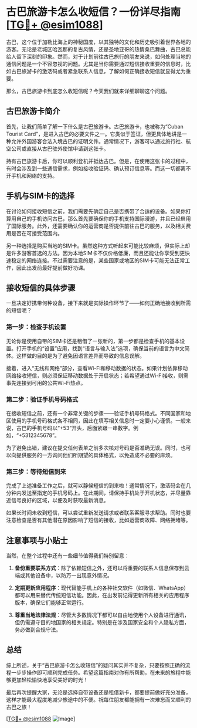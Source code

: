 # 古巴旅游卡怎么收短信？一份详尽指南[[TG💪+ @esim1088](https://t.me/s/esim1088)]

古巴，这个位于加勒比海上的神秘国度，以其独特的文化和历史吸引着世界各地的游客。无论是老城区哈瓦那的复古风情，还是圣地亚哥的热情桑巴舞曲，古巴总能给人留下深刻的印象。然而，对于计划前往古巴旅行的朋友来说，如何处理当地的通信问题是一个不容忽视的问题。尤其是当你需要通过短信接收重要的信息时，比如古巴旅游卡的激活码或者紧急联系人信息，了解如何正确接收短信就显得尤为重要。

那么，古巴旅游卡到底怎么收短信呢？今天我们就来详细聊聊这个问题。

## 古巴旅游卡简介

首先，让我们简单了解一下什么是古巴旅游卡。古巴旅游卡，也被称为“Cuban Tourist Card”，是进入古巴的必要文件之一。它类似于签证，但更具体地讲是一种允许外国游客合法入境古巴的证明文件。通常情况下，游客可以通过旅行社、航空公司或直接从古巴驻外使馆申请到这张卡。

持有古巴旅游卡后，你可以顺利登机并抵达古巴。但是，在使用这张卡的过程中，有时会涉及到一些通信需求，例如接收验证码、确认预订信息等。而这一切都离不开手机和网络的支持。

## 手机与SIM卡的选择

在讨论如何接收短信之前，我们需要先确定自己是否携带了合适的设备。如果你打算用自己的手机访问古巴，那么首先要确保你的手机支持国际漫游，并且已经启用了国际服务。此外，还需要确认你的运营商是否提供前往古巴的服务，以及相关费用是否在可接受范围内。

另一种选择是购买当地的SIM卡。虽然这种方式听起来可能比较麻烦，但实际上却是许多游客首选的方法。因为本地SIM卡不仅价格低廉，而且还能让你享受到更快速稳定的网络连接。不过需要注意的是，某些国家或地区的SIM卡可能无法正常工作，因此出发前最好提前做好功课。

## 接收短信的具体步骤

一旦决定好携带何种设备，接下来就是实际操作环节了——如何正确地接收到所需的短信呢？

### 第一步：检查手机设置

无论你是使用自带的SIM卡还是租借了一张新的，第一步都是检查手机的基本设置。打开手机的“设置”应用，找到“语言与输入法”选项，确保当前的语言为中文简体。这样做的目的是为了避免因语言差异而导致的信息误解。

接着，进入“无线和网络”部分，查看Wi-Fi和移动数据的状态。如果计划依靠移动网络接收短信，则必须保证移动数据处于开启状态；若希望通过Wi-Fi接收，则需事先连接到可用的公共Wi-Fi热点。

### 第二步：验证手机号码格式

在接收短信之前，还有一个非常关键的步骤——验证手机号码格式。不同国家和地区使用的手机号码格式各不相同，因此在填写相关信息时一定要小心谨慎。一般来说，古巴的手机号码以“+53”开头，后面紧跟一串数字。例如，“+5312345678”。

为了避免出错，建议在提交任何表单之前多次核对号码是否准确无误。同时，也可以向提供服务的一方询问他们所期望的具体格式，以免造成不必要的麻烦。

### 第三步：等待短信到来

完成了上述准备工作之后，就可以静候短信的到来啦！通常情况下，激活码会在几分钟内发送至指定的手机号码上。在此期间，请保持手机处于开机状态，并尽量靠近信号良好的区域，以便及时获取最新消息。

如果长时间未收到短信，可以尝试重新发送请求或者联系客服寻求帮助。同时也要注意检查是否有其他潜在原因影响了短信的接收，比如运营商故障、网络拥堵等。

## 注意事项与小贴士

当然，在整个过程中还有一些细节值得我们特别留意：

1. **备份重要联系方式**：除了依赖短信之外，还可以将重要的联系人信息保存到云端或其他设备中，以防万一出现意外情况。
   
2. **定期更新应用程序**：现代智能手机上的各种社交软件（如微信、WhatsApp）都可以用来替代传统短信功能。因此，在出发前记得更新所有相关的应用程序版本，确保它们能够正常运行。
   
3. **尊重当地法律法规**：尽管大多数情况下都可以自由地使用个人设备进行通讯，但仍需遵守目的地国家的相关规定。特别是在涉及国家安全和个人隐私方面，务必做到合规守法。

## 总结

综上所述，关于“古巴旅游卡怎么收短信”的疑问其实并不复杂，只要按照正确的流程一步步操作即可顺利完成任务。希望这篇指南对你有所帮助，在未来的旅程中能够更加轻松愉快地享受美好的时光！

最后再次提醒大家，无论是选择自带设备还是租借新卡，都要提前做好充分准备，这样才能最大程度地减少旅途中的不便。祝每位朋友都能拥有一次难忘而又顺利的古巴之旅！

[[TG💪+ @esim1088](https://t.me/s/esim1088) ![Image](https://i.postimg.cc/4NQfJmqS/Snipaste-2025-05-13-00-14-12.png)]
